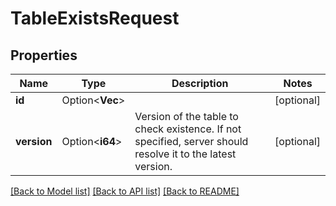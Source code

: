 # TableExistsRequest

## Properties

Name | Type | Description | Notes
------------ | ------------- | ------------- | -------------
**id** | Option<**Vec<String>**> |  | [optional]
**version** | Option<**i64**> | Version of the table to check existence. If not specified, server should resolve it to the latest version.  | [optional]

[[Back to Model list]](../README.md#documentation-for-models) [[Back to API list]](../README.md#documentation-for-api-endpoints) [[Back to README]](../README.md)


